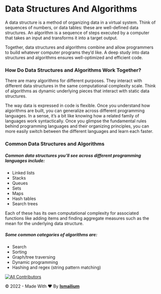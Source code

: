 # Data Structures And Algorithms

A data structure is a method of organizing data in a virtual system. Think of sequences of numbers, or data tables: these are well-defined data structures. An algorithm is a sequence of steps executed by a computer that takes an input and transforms it into a target output.

Together, data structures and algorithms combine and allow programmers to build whatever computer programs they’d like. A deep study into data structures and algorithms ensures well-optimized and efficient code.

<h3>How Do Data Structures and Algorithms Work Together?</h3>

There are many algorithms for different purposes. They interact with different data structures in the same computational complexity scale. Think of algorithms as dynamic underlying pieces that interact with static data structures.

The way data is expressed in code is flexible. Once you understand how algorithms are built, you can generalize across different programming languages. In a sense, it’s a bit like knowing how a related family of languages work syntactically. Once you glimpse the fundamental rules behind programming languages and their organizing principles, you can more easily switch between the different languages and learn each faster.

<h3>Common Data Structures and Algorithms</h3>

<h5>Common data structures you’ll see across different programming languages include:</h5>

- Linked lists
- Stacks
- Queues
- Sets
- Maps
- Hash tables
- Search trees

Each of these has its own computational complexity for associated functions like adding items and finding aggregate measures such as the mean for the underlying data structure.

<h5>Some common categories of algorithms are:</h5>

- Search
- Sorting
- Graph/tree traversing
- Dynamic programming
- Hashing and regex (string pattern matching)

<!-- ALL-CONTRIBUTORS-BADGE:START - Do not remove or modify this section -->

[![All Contributors](https://img.shields.io/badge/all_contributors-1-orange.svg?style=flat-square)](#contributors-)

<!-- ALL-CONTRIBUTORS-BADGE:END -->

&copy; 2022 - Made With ❤️ By <a href="https://ismailium.vercel.app/"><b>Ismailium</b></a>
